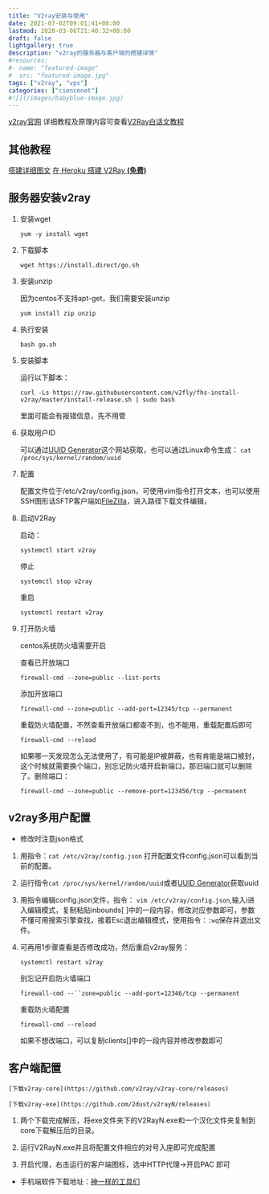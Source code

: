 ```yaml
---
title: "V2ray安装与使用"
date: 2021-07-02T09:01:41+08:00
lastmod: 2020-03-06T21:40:32+08:00
draft: false
lightgallery: true
description: "v2ray的服务器与客户端的搭建详情"
#resources:
#- name: "featured-image"
#  src: "featured-image.jpg"
tags: ["v2ray", "vps"]
categories: ["ciencenet"]
#![](/images/babyblue-image.jpg)
---
```

<!--more-->
[v2ray官网](https://www.v2ray.com/)
详细教程及原理内容可查看[V2Ray白话文教程](https://toutyrater.github.io/)
## 其他教程
[搭建详细图文](https://github.com/233boy/v2ray/wiki/V2Ray搭建详细图文教程)
[在 Heroku 搭建 V2Ray **(免费)** ](https://ibcl.us/Heroku-V2Ray_20191014/)
## 服务器安装v2ray

1.  安装wget 

    `yum -y install wget`

2. 下载脚本

    `wget https://install.direct/go.sh`

3. 安装unzip

    因为centos不支持apt-get，我们需要安装unzip

    `yum install zip unzip`

4. 执行安装

    `bash go.sh`

5. 安装脚本

    运行以下脚本：

    `curl -Ls https://raw.githubusercontent.com/v2fly/fhs-install-v2ray/master/install-release.sh | sudo bash`

    里面可能会有报错信息，先不用管

6. 获取用户ID

    可以通过[UUID Generator](https://www.uuidgenerator.net/)这个网站获取，也可以通过Linux命令生成：
    `cat /proc/sys/kernel/random/uuid`

7. 配置

    配置文件位于/etc/v2ray/config.json，可使用vim指令打开文本，也可以使用SSH图形话SFTP客户端如[FileZilla](https://filezilla-project.org/)，进入路径下载文件编辑，

8. 启动V2Ray

    启动：

    `systemctl start v2ray`

    停止

    `systemctl stop v2ray`

    重启

    `systemctl restart v2ray`

9. 打开防火墙

    centos系统防火墙需要开启

    查看已开放端口

    `firewall-cmd --zone=public --list-ports`

    添加开放端口

    `firewall-cmd --zone=public --add-port=12345/tcp --permanent`

    重载防火墙配置，不然查看开放端口都查不到，也不能用，重载配置后即可

    `firewall-cmd --reload`

    如果哪一天发现怎么无法使用了，有可能是IP被屏蔽，也有肯能是端口被封，这个时候就需要换个端口，别忘记防火墙开启新端口，那旧端口就可以删除了。删除端口：

    `firewall-cmd --zone=public --remove-port=123456/tcp --permanent`


## v2ray多用户配置

* 修改时注意json格式

1. 用指令：`cat /etc/v2ray/config.json` 打开配置文件config.json可以看到当前的配置。

2. 运行指令`cat /proc/sys/kernel/random/uuid`或者[UUID Generator](https://www.uuidgenerator.net/)获取uuid

3. 用指令编辑config.json文件，指令： `vim /etc/v2ray/config.json`,输入i进入编辑模式，复制粘贴inbounds[ ]中的一段内容，修改对应参数即可，参数不懂可用搜索引擎查找，接着Esc退出编辑模式，使用指令：`:wq`保存并退出文件。

4. 可再用1步骤查看是否修改成功，然后重启v2ray服务：
    
    `systemctl restart v2ray`
    
    别忘记开启防火墙端口
    
    `firewall-cmd --``zone=public --add-port=12346/tcp --permanent`
    
    重载防火墙配置

    `firewall-cmd --reload`
    
    如果不想改端口，可以复制clients[]中的一段内容并修改参数即可
## 客户端配置

    [下载v2ray-core](https://github.com/v2ray/v2ray-core/releases)

    [下载v2ray-exe](https://github.com/2dust/v2rayN/releases)

1. 两个下载完成解压，将exe文件夹下的V2RayN.exe和一个汉化文件夹复制到core下载解压后的目录。

2. 运行V2RayN.exe并且将配置文件相应的对号入座即可完成配置

3. 开启代理，右击运行的客户端图标，选中HTTP代理->开启PAC 即可

* 手机端软件下载地址：[神一样的工具们](https://www.v2ray.com/awesome/tools.html?tdsourcetag=s_pcqq_aiomsg)

